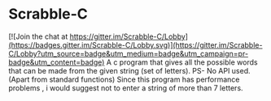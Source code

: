 # Scrabble-C

[![Join the chat at https://gitter.im/Scrabble-C/Lobby](https://badges.gitter.im/Scrabble-C/Lobby.svg)](https://gitter.im/Scrabble-C/Lobby?utm_source=badge&utm_medium=badge&utm_campaign=pr-badge&utm_content=badge)
A c program that gives all the possible words that can be made from the given string (set of letters).
PS- No API used.(Apart from standard functions)
Since this program has performance problems , i would suggest not to enter a string of more than 7 letters.
